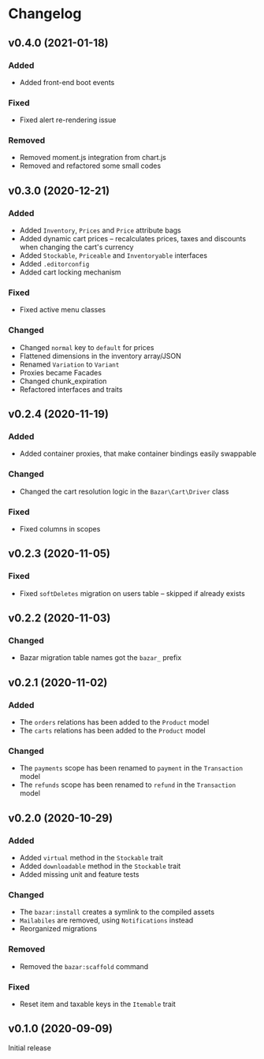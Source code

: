 # Changelog

## v0.4.0 (2021-01-18)
### Added
- Added front-end boot events

### Fixed
- Fixed alert re-rendering issue

### Removed
- Removed moment.js integration from chart.js
- Removed and refactored some small codes

## v0.3.0 (2020-12-21)
### Added
- Added `Inventory`, `Prices` and `Price` attribute bags
- Added dynamic cart prices – recalculates prices, taxes and discounts when changing the cart's currency
- Added `Stockable`, `Priceable` and `Inventoryable` interfaces
- Added `.editorconfig`
- Added cart locking mechanism

### Fixed
- Fixed active menu classes

### Changed
- Changed `normal` key to `default` for prices
- Flattened dimensions in the inventory array/JSON
- Renamed `Variation` to `Variant`
- Proxies became Facades
- Changed chunk_expiration
- Refactored interfaces and traits

## v0.2.4 (2020-11-19)
### Added
- Added container proxies, that make container bindings easily swappable

### Changed
- Changed the cart resolution logic in the `Bazar\Cart\Driver` class

### Fixed
- Fixed columns in scopes

## v0.2.3 (2020-11-05)
### Fixed
- Fixed `softDeletes` migration on users table – skipped if already exists

## v0.2.2 (2020-11-03)
### Changed
- Bazar migration table names got the `bazar_` prefix

## v0.2.1 (2020-11-02)
### Added
- The `orders` relations has been added to the `Product` model
- The `carts` relations has been added to the `Product` model

### Changed
- The `payments` scope has been renamed to `payment` in the `Transaction` model
- The `refunds` scope has been renamed to `refund` in the `Transaction` model

## v0.2.0 (2020-10-29)
### Added
- Added `virtual` method in the `Stockable` trait
- Added `downloadable` method in the `Stockable` trait
- Added missing unit and feature tests

### Changed
- The `bazar:install` creates a symlink to the compiled assets
- `Mailabiles` are removed, using `Notifications` instead
- Reorganized migrations

### Removed
- Removed the `bazar:scaffold` command

### Fixed
- Reset item and taxable keys in the `Itemable` trait

## v0.1.0 (2020-09-09)
Initial release

